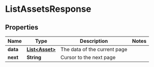 

# ListAssetsResponse


## Properties

| Name | Type | Description | Notes |
|------------ | ------------- | ------------- | -------------|
|**data** | [**List&lt;Asset&gt;**](Asset.md) | The data of the current page |  |
|**next** | **String** | Cursor to the next page |  |



